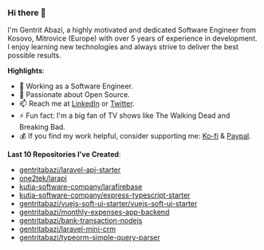 ### Hi there 👋

I'm Gentrit Abazi, a highly motivated and dedicated Software Engineer from Kosovo, Mitrovice (Europe) with over 5 years of experience in development. I enjoy learning new technologies and always strive to deliver the best possible results.

**Highlights**:

- 🔭 Working as a Software Engineer.
- 👯 Passionate about Open Source.
- 📫 Reach me at [LinkedIn](https://www.linkedin.com/in/gentritabazi01) or [Twitter](https://www.twitter.com/gentritabazi01).
- ⚡ Fun fact: I'm a big fan of TV shows like The Walking Dead and Breaking Bad.
- 💰 If you find my work helpful, consider supporting me: [Ko-fi](https://ko-fi.com/gentritabazi01) & [Paypal](https://www.paypal.com/paypalme/gentritabazi01).

**Last 10 Repositories I've Created**:

- [gentritabazi/laravel-api-starter](https://github.com/gentritabazi/laravel-api-starter)
- [one2tek/larapi](https://github.com/one2tek/larapi)
- [kutia-software-company/larafirebase](https://github.com/kutia-software-company/larafirebase)
- [kutia-software-company/express-typescript-starter](https://github.com/kutia-software-company/express-typescript-starter)
- [gentritabazi/vuejs-soft-ui-starter/vuejs-soft-ui-starter](https://github.com/gentritabazi/vuejs-soft-ui-starter)
- [gentritabazi/monthly-expenses-app-backend](https://github.com/gentritabazi/monthly-expenses-app-backend)
- [gentritabazi/bank-transaction-nodejs](https://github.com/gentritabazi/bank-transaction-nodejs)
- [gentritabazi/laravel-mini-crm](https://github.com/gentritabazi/laravel-mini-crm)
- [gentritabazi/typeorm-simple-query-parser](https://github.com/gentritabazi/typeorm-simple-query-parser)
